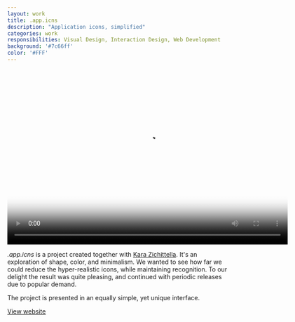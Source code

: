 ```yaml
---
layout: work
title: .app.icns
description: "Application icons, simplified"
categories: work
responsibilities: Visual Design, Interaction Design, Web Development
background: '#7c66ff'
color: '#FFF'
---
```


<div>
  <video id="appicns" class="browser_img" title="Application icons, simplified"
    preload="auto" width="640" height="400" poster="{{ site.root }}/work/appicns/appicns.jpg" data-setup="{}">
    <source src="{{ site.root }}/work/appicns/appicns.mp4" type='video/mp4'>
    <source src="{{ site.root }}/work/appicns/appicns.webm" type='video/webm'>
  </video>
</div>

<em>.app.icns</em> is a project created together with <a href="http://kara-z.com" rel="external">Kara Zichittella</a>. It's an exploration of shape, color, and minimalism. We wanted to see how far we could reduce the hyper-realistic icons, while maintaining recognition. To our delight the result was quite pleasing, and continued with periodic releases due to popular demand.

The project is presented in an equally simple, yet unique interface.

<a href="http://appicns.com" class="button" rel="external">View website</a>